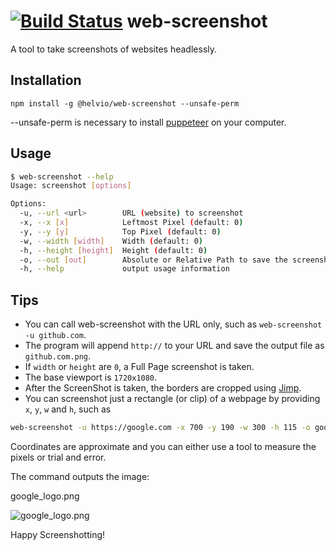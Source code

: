 [![Build Status](https://travis-ci.org/Helvio88/web-screenshot.svg?branch=master)](https://travis-ci.org/Helvio88/web-screenshot#)
web-screenshot
==============
A tool to take screenshots of websites headlessly.

Installation
------------

```node
npm install -g @helvio/web-screenshot --unsafe-perm
```
--unsafe-perm is necessary to install [puppeteer][1] on your computer.

Usage
-----
```bash
$ web-screenshot --help
Usage: screenshot [options]

Options:
  -u, --url <url>        URL (website) to screenshot
  -x, --x [x]            Leftmost Pixel (default: 0)
  -y, --y [y]            Top Pixel (default: 0)
  -w, --width [width]    Width (default: 0)
  -h, --height [height]  Height (default: 0)
  -o, --out [out]        Absolute or Relative Path to save the screenshot
  -h, --help             output usage information
```

Tips
----
* You can call web-screenshot with the URL only, such as `web-screenshot -u github.com`.
* The program will append `http://` to your URL and save the output file as `github.com.png`.
* If `width` or `height` are `0`, a Full Page screenshot is taken.
* The base viewport is `1720x1080`.
* After the ScreenShot is taken, the borders are cropped using [Jimp][2].
* You can screenshot just a rectangle (or clip) of a webpage by providing `x`, `y`, `w` and `h`, such as
```bash
web-screenshot -u https://google.com -x 700 -y 190 -w 300 -h 115 -o google_logo.png
```
Coordinates are approximate and you can either use a tool to measure the pixels or trial and error.

The command outputs the image:

google_logo.png

![google_logo.png][3]

Happy Screenshotting!

[1]: https://github.com/GoogleChrome/puppeteer
[2]: https://github.com/oliver-moran/jimp
[3]: https://i.imgur.com/AmoKkrg.png
